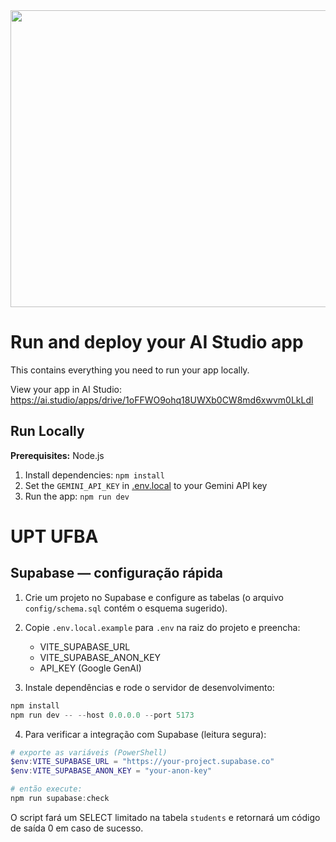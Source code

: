 <div align="center">
<img width="1200" height="475" alt="GHBanner" src="https://github.com/user-attachments/assets/0aa67016-6eaf-458a-adb2-6e31a0763ed6" />
</div>

# Run and deploy your AI Studio app

This contains everything you need to run your app locally.

View your app in AI Studio: https://ai.studio/apps/drive/1oFFWO9ohq18UWXb0CW8md6xwvm0LkLdl

## Run Locally

**Prerequisites:**  Node.js


1. Install dependencies:
   `npm install`
2. Set the `GEMINI_API_KEY` in [.env.local](.env.local) to your Gemini API key
3. Run the app:
   `npm run dev`

# UPT UFBA

## Supabase — configuração rápida

1. Crie um projeto no Supabase e configure as tabelas (o arquivo `config/schema.sql` contém o esquema sugerido).
2. Copie `.env.local.example` para `.env` na raiz do projeto e preencha:

   - VITE_SUPABASE_URL
   - VITE_SUPABASE_ANON_KEY
   - API_KEY (Google GenAI)

3. Instale dependências e rode o servidor de desenvolvimento:

```powershell
npm install
npm run dev -- --host 0.0.0.0 --port 5173
```

4. Para verificar a integração com Supabase (leitura segura):

```powershell
# exporte as variáveis (PowerShell)
$env:VITE_SUPABASE_URL = "https://your-project.supabase.co"
$env:VITE_SUPABASE_ANON_KEY = "your-anon-key"

# então execute:
npm run supabase:check
```

O script fará um SELECT limitado na tabela `students` e retornará um código de saída 0 em caso de sucesso.
